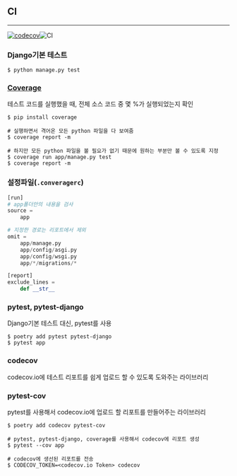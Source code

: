 ## CI

----

[![codecov](https://codecov.io/gh/parkhongbeen/restudy_ci/branch/master/graph/badge.svg)](https://codecov.io/gh/parkhongbeen/restudy_ci)![CI](https://github.com/parkhongbeen/ci/workflows/CI/badge.svg)

### Django기본 테스트

```
$ python manage.py test
```

### [Coverage](https://coverage.readthedocs.io/en/coverage-5.0.4/#)

테스트 코드를 실행했을 때, 전체 소스 코드 중 몇 %가 실행되었는지 확인

```
$ pip install coverage
```

```
# 실행하면서 격어온 모든 python 파일을 다 보여줌
$ coverage report -m

# 하지만 모든 python 파일을 볼 필요가 없기 때문에 원하는 부분만 볼 수 있도록 지정
$ coverage run app/manage.py test
$ coverage report -m
```

### 설정파일(`.converagerc`)

```python
[run]
# app폴더안의 내용을 검사
source =
    app

# 지정한 경로는 리포트에서 제외
omit =
    app/manage.py
    app/config/asgi.py
    app/config/wsgi.py
    app/*/migrations/*

[report]
exclude_lines =
    def __str__
```

### pytest, pytest-django

Django기본 테스트 대신, pytest를 사용

```
$ poetry add pytest pytest-django
$ pytest app
```

### codecov

codecov.io에 테스트 리포트를 쉽게 업로드 할 수 있도록 도와주는 라이브러리

### pytest-cov

pytest를 사용해서 codecov.io에 업로드 할 리포트를 만들어주는 라이브러리

```
$ poetry add codecov pytest-cov

# pytest, pytest-django, coverage를 사용해서 codecov에 리포트 생성
$ pytest --cov app

# codecov에 생선된 리포트를 전송
$ CODECOV_TOKEN=<codecov.io Token> codecov
```
